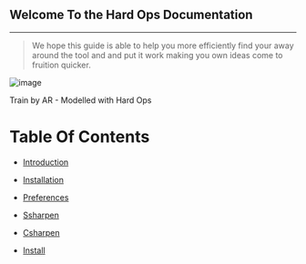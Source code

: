 ## Welcome To the Hard Ops Documentation
***

>We hope this guide is able to help you more efficiently find your away around the
tool and and put it work making you own ideas come to fruition quicker.

![image](https://raw.githubusercontent.com/mx1001/hardops_manual/master/docs/img/AR-Train3.png)

Train by AR - Modelled with Hard Ops

# Table Of Contents

- [Introduction](intro)
- [Installation](installation)
- [Preferences](preferences)

- [Ssharpen](ssharpen)
- [Csharpen](csharpen)

- [Install](install)


 

